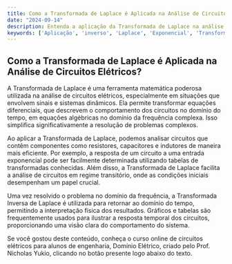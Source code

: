 ```yaml
---
title: Como a Transformada de Laplace é Aplicada na Análise de Circuitos Elétricos?
date: "2024-09-14"
description: Entenda a aplicação da Transformada de Laplace na análise avançada de circuitos elétricos.
keywords: ['Aplicação', 'inverso', 'Laplace', 'Exponencial', 'Transformada', 'gráfico', 'tabela']
---
```


## Como a Transformada de Laplace é Aplicada na Análise de Circuitos Elétricos?

A Transformada de Laplace é uma ferramenta matemática poderosa utilizada na análise de circuitos elétricos, especialmente em situações que envolvem sinais e sistemas dinâmicos. Ela permite transformar equações diferenciais, que descrevem o comportamento dos circuitos no domínio do tempo, em equações algébricas no domínio da frequência complexa. Isso simplifica significativamente a resolução de problemas complexos.

Ao aplicar a Transformada de Laplace, podemos analisar circuitos que contêm componentes como resistores, capacitores e indutores de maneira mais eficiente. Por exemplo, a resposta de um circuito a uma entrada exponencial pode ser facilmente determinada utilizando tabelas de transformadas conhecidas. Além disso, a Transformada de Laplace facilita a análise de circuitos em regime transitório, onde as condições iniciais desempenham um papel crucial.

Uma vez resolvido o problema no domínio da frequência, a Transformada Inversa de Laplace é utilizada para retornar ao domínio do tempo, permitindo a interpretação física dos resultados. Gráficos e tabelas são frequentemente usados para ilustrar a resposta temporal dos circuitos, proporcionando uma visão clara do comportamento do sistema.

Se você gostou deste conteúdo, conheça o curso online de circuitos elétricos para alunos de engenharia, Domínio Elétrico, criado pelo Prof. Nicholas Yukio, clicando no botão presente logo abaixo do texto.